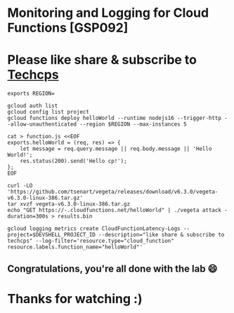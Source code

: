 
# Monitoring and Logging for Cloud Functions [GSP092]

# Please like share & subscribe to [Techcps](https://www.youtube.com/@techcps)

```
exports REGION=
```

```
gcloud auth list
gcloud config list project
gcloud functions deploy helloWorld --runtime nodejs16 --trigger-http --allow-unauthenticated --region $REGION --max-instances 5

cat > function.js <<EOF
exports.helloWorld = (req, res) => {
    let message = req.query.message || req.body.message || 'Hello World!';
    res.status(200).send('Hello cp!');
};
EOF

curl -LO 'https://github.com/tsenart/vegeta/releases/download/v6.3.0/vegeta-v6.3.0-linux-386.tar.gz'
tar xvzf vegeta-v6.3.0-linux-386.tar.gz
echo "GET https://-.cloudfunctions.net/helloWorld" | ./vegeta attack -duration=300s > results.bin

gcloud logging metrics create CloudFunctionLatency-Logs --project=$DEVSHELL_PROJECT_ID --description="like share & subscribe to techcps" --log-filter='resource.type="cloud_function"
resource.labels.function_name="helloWorld"'
```

## Congratulations, you're all done with the lab 😄

# Thanks for watching :)
